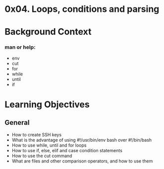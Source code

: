 # 0x04. Loops, conditions and parsing


# Background Context
### man or help:

- env
- cut
- for
- while
- until
- if

# Learning Objectives
## General
- How to create SSH keys
- What is the advantage of using #!/usr/bin/env bash over #!/bin/bash
- How to use while, until and for loops
- How to use if, else, elif and case condition statements
- How to use the cut command
- What are files and other comparison operators, and how to use them
